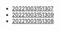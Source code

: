 - [20221003151307](/zet/20221003151307/README.md)
- [20221003151309](/zet/20221003151309/README.md)
- [20221003151308](/zet/20221003151308/README.md)
